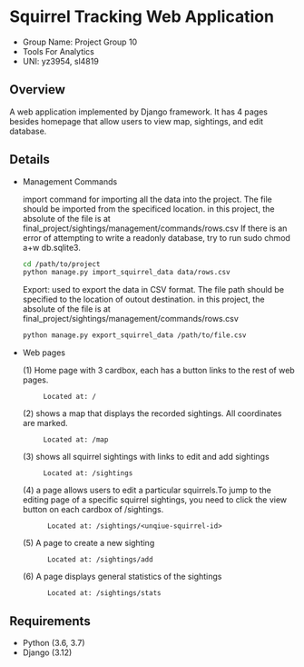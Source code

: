 # Squirrel Tracking Web Application

<ul>
  <li> Group Name: Project Group 10 </li>
  <li> Tools For Analytics </li>
  <li> UNI: yz3954, sl4819 </li>
</ul>

## Overview
<p> A web application implemented by Django framework. It has 4 pages besides homepage that allow users to view map, sightings, and edit database.
</p>

## Details
<ul>
  <li> Management Commands </li>
    <p> import command for importing all the data into the project. The file should be imported from the specificed location. 
      in this project, the absolute of the file is at final_project/sightings/management/commands/rows.csv
      If there is an error of attempting to write a readonly database, try to run sudo chmod a+w db.sqlite3.

  ```sh
  cd /path/to/project
  python manage.py import_squirrel_data data/rows.csv
  ```
  

  Export: used to export the data in CSV format. The file path should be specified to the location of outout destination. 
   in this project, the absolute of the file is at final_project/sightings/management/commands/rows.csv

   ```sh
  python manage.py export_squirrel_data /path/to/file.csv
   ```
   </p>
  <li> Web pages </li>
    <p>
  (1) Home page with 3 cardbox, each has a button links to the rest of web pages.  

         Located at: /
    
  (2) shows a map that displays the recorded sightings. All coordinates are marked. 

         Located at: /map

  (3) shows all squirrel sightings with links to edit and add sightings

         Located at: /sightings

  (4) a page allows users to edit a particular squirrels.To jump to the editing page of a specific squirrel sightings,
     you need to click the view button on each cardbox of /sightings.

          Located at: /sightings/<unqiue-squirrel-id>

  (5) A page to create a new sighting

          Located at: /sightings/add

  (6) A page displays general statistics of the sightings

          Located at: /sightings/stats

 </p>
</ul>


## Requirements
<ul>
  <li> Python (3.6, 3.7) </li>
  <li> Django (3.12) </li>
</ul>


